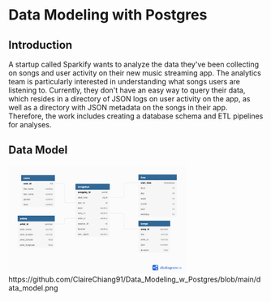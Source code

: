 # Data Modeling with Postgres
## Introduction
A startup called Sparkify wants to analyze the data they've been collecting on songs and user activity on their new music streaming app. The analytics team is particularly interested in understanding what songs users are listening to. Currently, they don't have an easy way to query their data, which resides in a directory of JSON logs on user activity on the app, as well as a directory with JSON metadata on the songs in their app.
Therefore, the work includes creating a database schema and ETL pipelines for analyses. 

## Data Model
<img src="https://github.com/ClaireChiang91/Data_Modeling_w_Postgres/blob/main/data_model.png" width="350">
https://github.com/ClaireChiang91/Data_Modeling_w_Postgres/blob/main/data_model.png
